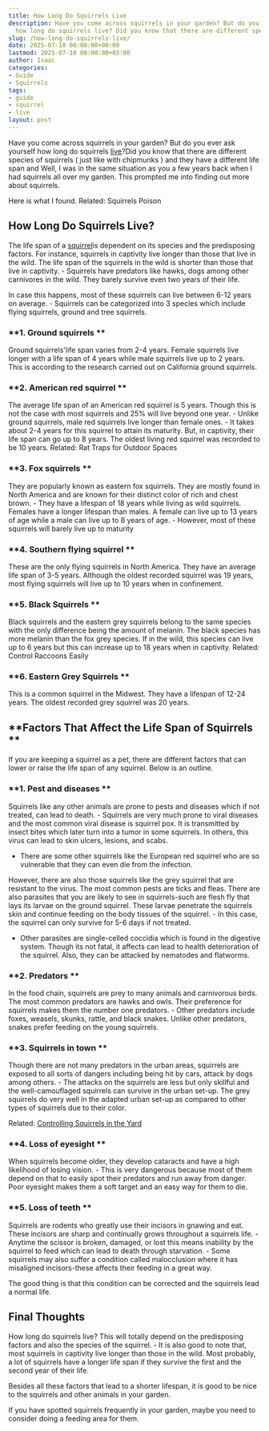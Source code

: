 ```yaml
---
title: How Long Do Squirrels Live
description: Have you come across squirrels in your garden? But do you ever ask yourself
  how long do squirrels live? Did you know that there are different species of...
slug: /how-long-do-squirrels-live/
date: 2025-07-10 00:00:00+00:00
lastmod: 2025-07-10 00:00:00+03:00
author: Isaac
categories:
- Guide
- Squirrels
tags:
- guide
- squirrel
- live
layout: post
---
```

Have you come across squirrels in your garden? But do you ever ask yourself how long do squirrels [live](https://pestpolicy.com/can-no-see-ums-live-in-my-hair/)?Did you know that there are different species of squirrels ( just like with chipmunks ) and they have a different life span and Well, I was in the same situation as you a few years back when I had squirrels all over my garden. This prompted me into finding out more about squirrels.

Here is what I found. Related: Squirrels Poison

##  **How Long Do Squirrels Live?**

The life span of a [squirrel](https://pestpolicy.com/do-squirrels-attack-humans/)is dependent on its species and the predisposing factors. For instance, squirrels in captivity live longer than those that live in the wild. The life span of the squirrels in the wild is shorter than those that live in captivity. - Squirrels have predators like hawks, dogs among other carnivores in the wild. They barely survive even two years of their life.

In case this happens, most of these squirrels can live between 6-12 years on average. - Squirrels can be categorized into 3 species which include flying squirrels, ground and tree squirrels.

###  **1. Ground squirrels **

Ground squirrels'life span varies from 2-4 years. Female squirrels live longer with a life span of 4 years while male squirrels live up to 2 years. This is according to the research carried out on California ground squirrels.

###  **2. American red squirrel **

The average life span of an American red squirrel is 5 years. Though this is not the case with most squirrels and 25% will live beyond one year. - Unlike ground squirrels, male red squirrels live longer than female ones. - It takes about 2-4 years for this squirrel to attain its maturity. But, in captivity, their life span can go up to 8 years. The oldest living red squirrel was recorded to be 10 years. Related: Rat Traps for Outdoor Spaces

###  **3. Fox squirrels **

They are popularly known as eastern fox squirrels. They are mostly found in North America and are known for their distinct color of rich and chest brown. - They have a lifespan of 18 years while living as wild squirrels. Females have a longer lifespan than males. A female can live up to 13 years of age while a male can live up to 8 years of age. - However, most of these squirrels will barely live up to maturity

###  **4. Southern flying squirrel **

These are the only flying squirrels in North America. They have an average life span of 3-5 years. Although the oldest recorded squirrel was 19 years, most flying squirrels will live up to 10 years when in confinement.

###  **5. Black Squirrels **

Black squirrels and the eastern grey squirrels belong to the same species with the only difference being the amount of melanin. The black species has more melanin than the fox grey species. If in the wild, this species can live up to 6 years but this can increase up to 18 years when in captivity. Related: Control Raccoons Easily

###  **6. Eastern Grey Squirrels **

This is a common squirrel in the Midwest. They have a lifespan of 12-24 years. The oldest recorded grey squirrel was 20 years.

##  **Factors That Affect the Life Span of Squirrels **

If you are keeping a squirrel as a pet, there are different factors that can lower or raise the life span of any squirrel. Below is an outline.

###  **1. Pest and diseases **

Squirrels like any other animals are prone to pests and diseases which if not treated, can lead to death. - Squirrels are very much prone to viral diseases and the most common viral disease is squirrel pox. It is transmitted by insect bites which later turn into a tumor in some squirrels. In others, this virus can lead to skin ulcers, lesions, and scabs.

- There are some other squirrels like the European red squirrel who are so vulnerable that they can even die from the infection.

However, there are also those squirrels like the grey squirrel that are resistant to the virus. The most common pests are ticks and fleas. There are also parasites that you are likely to see in squirrels-such are flesh fly that lays its larvae on the ground squirrel. These larvae penetrate the squirrels skin and continue feeding on the body tissues of the squirrel. - In this case, the squirrel can only survive for 5-6 days if not treated.

- Other parasites are single-celled coccidia which is found in the digestive system. Though its not fatal, it affects can lead to health deterioration of the squirrel. Also, they can be attacked by nematodes and flatworms.

###  **2. Predators **

In the food chain, squirrels are prey to many animals and carnivorous birds. The most common predators are hawks and owls. Their preference for squirrels makes them the number one predators. - Other predators include foxes, weasels, skunks, rattle, and black snakes. Unlike other predators, snakes prefer feeding on the young squirrels.

###  **3. Squirrels in town **

Though there are not many predators in the urban areas, squirrels are exposed to all sorts of dangers including being hit by cars, attack by dogs among others. - The attacks on the squirrels are less but only skillful and the well-camouflaged squirrels can survive in the urban set-up. The grey squirrels do very well in the adapted urban set-up as compared to other types of squirrels due to their color.

Related: [Controlling Squirrels in the Yard](https://pestpolicy.com/how-to-get-rid-of-squirrels-in-the-yard/)

###  **4. Loss of eyesight **

When squirrels become older, they develop cataracts and have a high likelihood of losing vision. - This is very dangerous because most of them depend on that to easily spot their predators and run away from danger. Poor eyesight makes them a soft target and an easy way for them to die.

###  **5. Loss of teeth **

Squirrels are rodents who greatly use their incisors in gnawing and eat. These incisors are sharp and continually grows throughout a squirrels life. - Anytime the scissor is broken, damaged, or lost this means inability by the squirrel to feed which can lead to death through starvation. - Some squirrels may also suffer a condition called malocclusion where it has misaligned incisors-these affects their feeding in a great way.

The good thing is that this condition can be corrected and the squirrels lead a normal life.

##  Final Thoughts

How long do squirrels live? This will totally depend on the predisposing factors and also the species of the squirrel. - It is also good to note that, most squirrels in captivity live longer than those in the wild. Most probably, a lot of squirrels have a longer life span if they survive the first and the second year of their life.

Besides all these factors that lead to a shorter lifespan, it is good to be nice to the squirrels and other animals in your garden.

If you have spotted squirrels frequently in your garden, maybe you need to consider doing a feeding area for them.